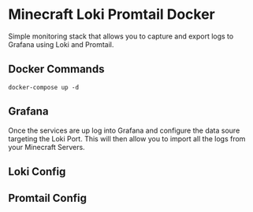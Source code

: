 # Minecraft Loki Promtail Docker

Simple monitoring stack that allows you to capture and export logs to Grafana using Loki and Promtail. 

## Docker Commands

```
docker-compose up -d

```

## Grafana

Once the services are up log into Grafana and configure the data soure targeting the Loki Port. This will then allow you to import all the logs from your Minecraft Servers.


## Loki Config

## Promtail Config
